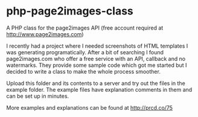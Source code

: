 # php-page2images-class

A PHP class for the page2images API (free account required at http://www.page2images.com)

I recently had a project where I needed screenshots of HTML templates I was generating programatically. After a bit of searching I found page2images.com who offer a free service with an API, callback and no watermarks. They provide some sample code which got me started but I decided to write a class to make the whole process smoother. 

Upload this folder and its contents to a server and try out the files in the example folder. The example files have explanation comments in them and can be set up in minutes.

More examples and explanations can be found at http://prcd.co/75
